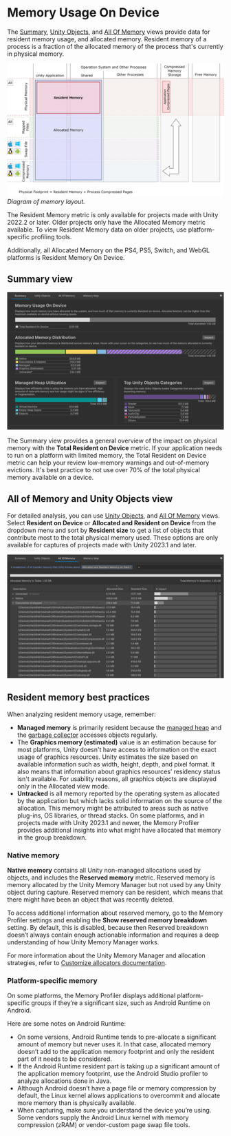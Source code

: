 # Memory Usage On Device

The [Summary](summary-tab.md), [Unity Objects](unity-objects-tab.md), and [All Of Memory](all-memory-tab.md) views provide data for resident memory usage, and allocated memory. Resident memory of a process is a fraction of the allocated memory of the process that's currently in physical memory.

![Resident Memory](images/memory-on-device-all-memory.png)<br/>_Diagram of memory layout._

The Resident Memory metric is only available for projects made with Unity 2022.2 or later. Older projects only have the Allocated Memory metric available. To view Resident Memory data on older projects, use platform-specific profiling tools.

Additionally, all Allocated Memory on the PS4, PS5, Switch, and WebGL platforms is Resident Memory On Device.

## Summary view

![The Summary view](images/memory-on-device-summary.png)

The Summary view provides a general overview of the impact on physical memory with the __Total Resident on Device__ metric. If your application needs to run on a platform with limited memory, the Total Resident on Device metric can help your review low-memory warnings and out-of-memory evictions. It's best practice to not use over 70% of the total physical memory available on a device.

## All of Memory and Unity Objects view

For detailed analysis, you can use [Unity Objects](unity-objects-tab.md), and [All Of Memory](all-memory-tab.md) views. Select __Resident on Device__ or __Allocated and Resident on Device__ from the dropdown menu and sort by __Resident size__ to get a list of objects that contribute most to the total physical memory used. These options are only available for captures of projects made with Unity 2023.1 and later.

![All of Memory view](images/memory-on-device-all-of-memory.png)

## Resident memory best practices

When analyzing resident memory usage, remember:

* __Managed memory__ is primarily resident because the [managed heap](xref:um-performance-managed-memory) and the [garbage collector](xref:um-performance-garbage-collector) accesses objects regularly.
* The __Graphics memory (estimated)__ value is an estimation because for most platforms, Unity doesn't have access to information on the exact usage of graphics resources. Unity estimates the size based on available information such as width, height, depth, and pixel format. It also means that information about graphics resources’ residency status isn't available. For usability reasons, all graphics objects are displayed only in the Allocated view mode.
* __Untracked__ is all memory reported by the operating system as allocated by the application but which lacks solid information on the source of the allocation. This memory might be attributed to areas such as native plug-ins, OS libraries, or thread stacks. On some platforms, and in projects made with Unity 2023.1 and newer, the Memory Profiler provides additional insights into what might have allocated that memory in the group breakdown.

### Native memory

__Native memory__ contains all Unity non-managed allocations used by objects, and includes the __Reserved memory__ metric. Reserved memory is memory allocated by the Unity Memory Manager but not used by any Unity object during capture. Reserved memory can be resident, which means that there might have been an object that was recently deleted.

To access additional information about reserved memory, go to the Memory Profiler settings and enabling the **Show reserved memory breakdown** setting. By default, this is disabled, because then Reserved breakdown doesn’t always contain enough actionable information and requires a deep understanding of how Unity Memory Manager works.

For more information about the Unity Memory Manager and allocation strategies, refer to [Customize allocators documentation](https://docs.unity3d.com/Manual/memory-allocator-customization.html).

### Platform-specific memory

On some platforms, the Memory Profiler displays additional platform-specific groups if they’re a significant size, such as Android Runtime on Android.

Here are some notes on Android Runtime:
* On some versions, Android Runtime tends to pre-allocate a significant amount of memory but never uses it. In that case, allocated memory doesn’t add to the application memory footprint and only the resident part of it needs to be considered.
* If the Android Runtime resident part is taking up a significant amount of the application memory footprint, use the Android Studio profiler to analyze allocations done in Java.
* Although Android doesn’t have a page file or memory compression by default, the Linux kernel allows applications to overcommit and allocate more memory than is physically available.
* When capturing, make sure you understand the device you’re using. Some vendors supply the Android Linux kernel with memory compression (zRAM) or vendor-custom page swap file tools.
